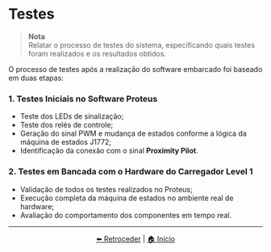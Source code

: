 # Testes

> **Nota**  
> Relatar o processo de testes do sistema, especificando quais testes foram realizados e os resultados obtidos.

O processo de testes após a realização do software embarcado foi baseado em duas etapas:

### 1. Testes Iniciais no Software Proteus

- Teste dos LEDs de sinalização;
- Teste dos relés de controle;
- Geração do sinal PWM e mudança de estados conforme a lógica da máquina de estados J1772;
- Identificação da conexão com o sinal **Proximity Pilot**.

### 2. Testes em Bancada com o Hardware do Carregador Level 1

- Validação de todos os testes realizados no Proteus;
- Execução completa da máquina de estados no ambiente real de hardware;
- Avaliação do comportamento dos componentes em tempo real.

---

<div align="center">

[⬅️ Retroceder](implementacao.md) | [🏠 Início](README.md)

</div>
